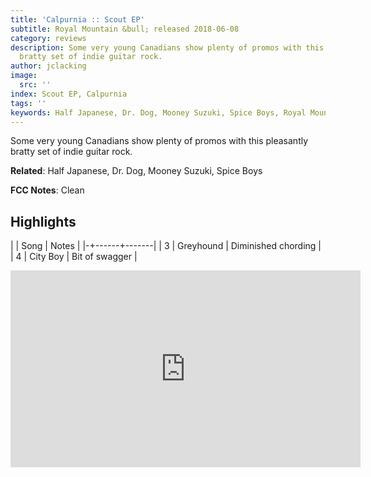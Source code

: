 ```yaml
---
title: 'Calpurnia :: Scout EP'
subtitle: Royal Mountain &bull; released 2018-06-08
category: reviews
description: Some very young Canadians show plenty of promos with this pleasantly
  bratty set of indie guitar rock.
author: jclacking
image:
  src: ''
index: Scout EP, Calpurnia
tags: ''
keywords: Half Japanese, Dr. Dog, Mooney Suzuki, Spice Boys, Royal Mountain
---
```

Some very young Canadians show plenty of promos with this pleasantly bratty set of indie guitar rock.<!--more-->

**Related**: Half Japanese, Dr. Dog, Mooney Suzuki, Spice Boys

**FCC Notes**: Clean

## Highlights

| | Song | Notes |
|-+------+-------|
| 3 | Greyhound | Diminished chording |
| 4 | City Boy | Bit of swagger |

<div class="tlo-detail-video"><iframe width="560" height="315" src="https://www.youtube.com/embed/WfEKMgScz4s" frameborder="0" allow="autoplay; encrypted-media" allowfullscreen></iframe></div>

